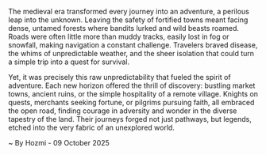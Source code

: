 
The medieval era transformed every journey into an adventure, a perilous leap into the unknown. Leaving the safety of fortified towns meant facing dense, untamed forests where bandits lurked and wild beasts roamed. Roads were often little more than muddy tracks, easily lost in fog or snowfall, making navigation a constant challenge. Travelers braved disease, the whims of unpredictable weather, and the sheer isolation that could turn a simple trip into a quest for survival.

Yet, it was precisely this raw unpredictability that fueled the spirit of adventure. Each new horizon offered the thrill of discovery: bustling market towns, ancient ruins, or the simple hospitality of a remote village. Knights on quests, merchants seeking fortune, or pilgrims pursuing faith, all embraced the open road, finding courage in adversity and wonder in the diverse tapestry of the land. Their journeys forged not just pathways, but legends, etched into the very fabric of an unexplored world.

~ By Hozmi - 09 October 2025
